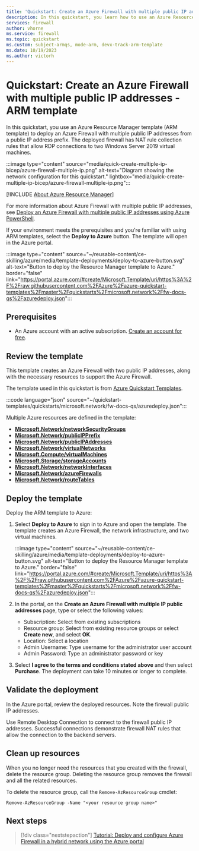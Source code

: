 ```yaml
---
title: 'Quickstart: Create an Azure Firewall with multiple public IP addresses - Resource Manager template'
description: In this quickstart, you learn how to use an Azure Resource Manager template (ARM template) to create an Azure Firewall with multiple public IP addresses.
services: firewall
author: vhorne
ms.service: firewall
ms.topic: quickstart
ms.custom: subject-armqs, mode-arm, devx-track-arm-template
ms.date: 10/19/2023
ms.author: victorh
---
```


# Quickstart: Create an Azure Firewall with multiple public IP addresses - ARM template

In this quickstart, you use an Azure Resource Manager template (ARM template) to deploy an Azure Firewall with multiple public IP addresses from a public IP address prefix. The deployed firewall has NAT rule collection rules that allow RDP connections to two Windows Server 2019 virtual machines.

:::image type="content" source="media/quick-create-multiple-ip-bicep/azure-firewall-multiple-ip.png" alt-text="Diagram showing the network configuration for this quickstart." lightbox="media/quick-create-multiple-ip-bicep/azure-firewall-multiple-ip.png":::

[!INCLUDE [About Azure Resource Manager](~/reusable-content/ce-skilling/azure/includes/resource-manager-quickstart-introduction.md)]

For more information about Azure Firewall with multiple public IP addresses, see [Deploy an Azure Firewall with multiple public IP addresses using Azure PowerShell](deploy-multi-public-ip-powershell.md).

If your environment meets the prerequisites and you're familiar with using ARM templates, select the **Deploy to Azure** button. The template will open in the Azure portal.

:::image type="content" source="~/reusable-content/ce-skilling/azure/media/template-deployments/deploy-to-azure-button.svg" alt-text="Button to deploy the Resource Manager template to Azure." border="false" link="https://portal.azure.com/#create/Microsoft.Template/uri/https%3A%2F%2Fraw.githubusercontent.com%2FAzure%2Fazure-quickstart-templates%2Fmaster%2Fquickstarts%2Fmicrosoft.network%2Ffw-docs-qs%2Fazuredeploy.json":::

## Prerequisites

- An Azure account with an active subscription. [Create an account for free](https://azure.microsoft.com/free/?WT.mc_id=A261C142F).

## Review the template

This template creates an Azure Firewall with two public IP addresses, along with the necessary resources to support the Azure Firewall.

The template used in this quickstart is from [Azure Quickstart Templates](https://azure.microsoft.com/resources/templates/fw-docs-qs).

:::code language="json" source="~/quickstart-templates/quickstarts/microsoft.network/fw-docs-qs/azuredeploy.json":::

Multiple Azure resources are defined in the template:

- [**Microsoft.Network/networkSecurityGroups**](/azure/templates/microsoft.network/networksecuritygroups?pivots=deployment-language-arm-template)
- [**Microsoft.Network/publicIPPrefix**](/azure/templates/microsoft.network/publicipprefixes?pivots=deployment-language-arm-template)
- [**Microsoft.Network/publicIPAddresses**](/azure/templates/microsoft.network/publicipaddresses?pivots=deployment-language-arm-template)
- [**Microsoft.Network/virtualNetworks**](/azure/templates/microsoft.network/virtualnetworks?pivots=deployment-language-arm-template)
- [**Microsoft.Compute/virtualMachines**](/azure/templates/microsoft.compute/virtualmachines?pivots=deployment-language-arm-template)
- [**Microsoft.Storage/storageAccounts**](/azure/templates/microsoft.storage/storageAccounts?pivots=deployment-language-arm-template)
- [**Microsoft.Network/networkInterfaces**](/azure/templates/microsoft.network/networkinterfaces?pivots=deployment-language-arm-template)
- [**Microsoft.Network/azureFirewalls**](/azure/templates/microsoft.network/azureFirewalls?pivots=deployment-language-arm-template)
- [**Microsoft.Network/routeTables**](/azure/templates/microsoft.network/routeTables?pivots=deployment-language-arm-template)

## Deploy the template

Deploy the ARM template to Azure:

1. Select **Deploy to Azure** to sign in to Azure and open the template. The template creates an Azure Firewall, the network infrastructure, and two virtual machines.

   :::image type="content" source="~/reusable-content/ce-skilling/azure/media/template-deployments/deploy-to-azure-button.svg" alt-text="Button to deploy the Resource Manager template to Azure." border="false" link="https://portal.azure.com/#create/Microsoft.Template/uri/https%3A%2F%2Fraw.githubusercontent.com%2FAzure%2Fazure-quickstart-templates%2Fmaster%2Fquickstarts%2Fmicrosoft.network%2Ffw-docs-qs%2Fazuredeploy.json":::

2. In the portal, on the **Create an Azure Firewall with multiple IP public addresses** page, type or select the following values:
   - Subscription: Select from existing subscriptions
   - Resource group:  Select from existing resource groups or select **Create new**, and select **OK**.
   - Location: Select a location
   - Admin Username: Type username for the administrator user account
   - Admin Password: Type an administrator password or key

3. Select **I agree to the terms and conditions stated above** and then select **Purchase**. The deployment can take 10 minutes or longer to complete.

## Validate the deployment

In the Azure portal, review the deployed resources. Note the firewall public IP addresses.

Use Remote Desktop Connection to connect to the firewall public IP addresses. Successful connections demonstrate firewall NAT rules that allow the connection to the backend servers.

## Clean up resources

When you no longer need the resources that you created with the firewall, delete the resource group. Deleting the resource group removes the firewall and all the related resources.

To delete the resource group, call the `Remove-AzResourceGroup` cmdlet:

```azurepowershell-interactive
Remove-AzResourceGroup -Name "<your resource group name>"
```

## Next steps

> [!div class="nextstepaction"]
> [Tutorial: Deploy and configure Azure Firewall in a hybrid network using the Azure portal](tutorial-hybrid-portal.md)
